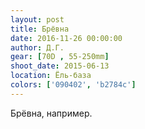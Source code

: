 ```yaml
---
layout: post
title: Брёвна
date: 2016-11-26 00:00:00
author: Д.Г.
gear: [70D , 55-250mm]
shoot_date: 2015-06-13
location: Ёль-база
colors: ['090402', 'b2784c']
---
```


Брёвна, например.
